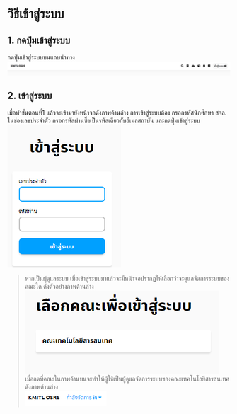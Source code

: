 # วิธีเข้าสู่ระบบ
## 1. กดปุ่มเข้าสู่ระบบ
กดปุ่มเข้าสู่ระบบบนแถบนำทาง
![](../img/navigation-bar/simple.png)

## 2. เข้าสู่ระบบ
เมื่อทำขั้นตอนที่1 แล้วจะเข้ามายังหน้าจอดังภาพด้านล่าง การเข้าสู่ระบบต้อง กรอกรหัสนักศึกษา สจล. ในช่องเลขประจำตัว กรอกรหัสผ่านซึ่งเป็นรหัสเดียวกับอีเมลสถาบัน และกดปุ่มเข้าสู่ระบบ<br>
![](../man-img/06.login/login-page.png)<br>
>หากเป็นผู้ดูแลระบบ เมื่อเข้าสู่ระบบมาแล้วจะมีหน้าจอปรากฎให้เลือกว่าจะดูแลจัดการระบบของคณะใด ดังตัวอย่างภาพด้านล่าง<br>
![](../man-img/06.login/manage-faculty.png)<br>
เมื่อกดที่คณะในภาพด้านบนจะทำให้ผู้ใช้เป็นผู้ดูแลจัดการระบบของคณะเทคโนโลยีสารสนเทศ ดังภาพด้านล่าง<br>
![](../man-img/06.login/manage-it.png)
